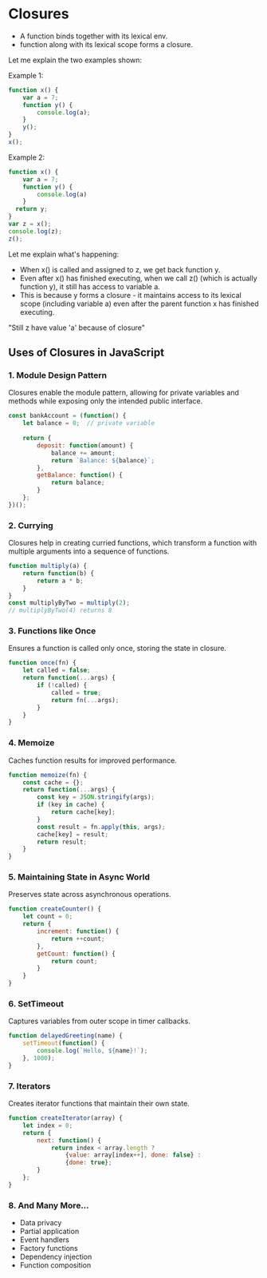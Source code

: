 # Closures

- A function binds together with its lexical env.
- function along with its lexical scope forms a closure.

Let me explain the two examples shown:

Example 1:
```javascript
function x() {
    var a = 7;
    function y() {
        console.log(a);
    }
    y();
}
x();
```

Example 2:
```javascript
function x() {
    var a = 7;
    function y() {
        console.log(a)
    }
  return y;
}
var z = x();
console.log(z);
z();
```
Let me explain what's happening:

- When x() is called and assigned to z, we get back function y.
- Even after x() has finished executing, when we call z() (which is actually function y), it still has access to variable a.
- This is because y forms a closure - it maintains access to its lexical scope (including variable a) even after the parent function x has finished executing.

"Still z have value 'a' because of closure"



## Uses of Closures in JavaScript

### 1. Module Design Pattern
Closures enable the module pattern, allowing for private variables and methods while exposing only the intended public interface.

```javascript
const bankAccount = (function() {
    let balance = 0;  // private variable
    
    return {
        deposit: function(amount) {
            balance += amount;
            return `Balance: ${balance}`;
        },
        getBalance: function() {
            return balance;
        }
    };
})();
```

### 2. Currying
Closures help in creating curried functions, which transform a function with multiple arguments into a sequence of functions.

```javascript
function multiply(a) {
    return function(b) {
        return a * b;
    }
}
const multiplyByTwo = multiply(2);
// multiplyByTwo(4) returns 8
```

### 3. Functions like Once
Ensures a function is called only once, storing the state in closure.

```javascript
function once(fn) {
    let called = false;
    return function(...args) {
        if (!called) {
            called = true;
            return fn(...args);
        }
    }
}
```

### 4. Memoize
Caches function results for improved performance.

```javascript
function memoize(fn) {
    const cache = {};
    return function(...args) {
        const key = JSON.stringify(args);
        if (key in cache) {
            return cache[key];
        }
        const result = fn.apply(this, args);
        cache[key] = result;
        return result;
    }
}
```

### 5. Maintaining State in Async World
Preserves state across asynchronous operations.

```javascript
function createCounter() {
    let count = 0;
    return {
        increment: function() {
            return ++count;
        },
        getCount: function() {
            return count;
        }
    }
}
```

### 6. SetTimeout
Captures variables from outer scope in timer callbacks.

```javascript
function delayedGreeting(name) {
    setTimeout(function() {
        console.log(`Hello, ${name}!`);
    }, 1000);
}
```

### 7. Iterators
Creates iterator functions that maintain their own state.

```javascript
function createIterator(array) {
    let index = 0;
    return {
        next: function() {
            return index < array.length ?
                {value: array[index++], done: false} :
                {done: true};
        }
    };
}
```

### 8. And Many More...
- Data privacy
- Partial application
- Event handlers
- Factory functions
- Dependency injection
- Function composition
